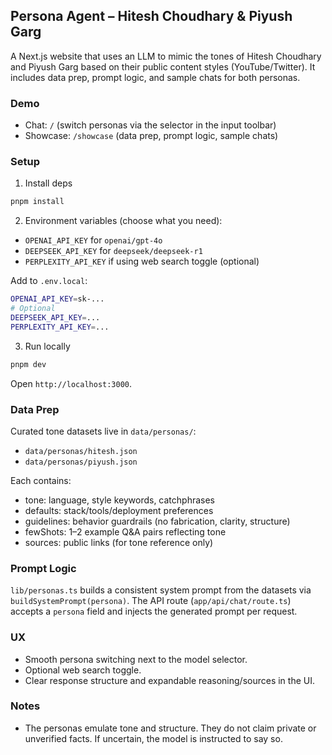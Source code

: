 ## Persona Agent – Hitesh Choudhary & Piyush Garg

A Next.js website that uses an LLM to mimic the tones of Hitesh Choudhary and Piyush Garg based on their public content styles (YouTube/Twitter). It includes data prep, prompt logic, and sample chats for both personas.

### Demo

- Chat: `/` (switch personas via the selector in the input toolbar)
- Showcase: `/showcase` (data prep, prompt logic, sample chats)

### Setup

1. Install deps

```bash
pnpm install
```

2. Environment variables (choose what you need):

- `OPENAI_API_KEY` for `openai/gpt-4o`
- `DEEPSEEK_API_KEY` for `deepseek/deepseek-r1`
- `PERPLEXITY_API_KEY` if using web search toggle (optional)

Add to `.env.local`:

```bash
OPENAI_API_KEY=sk-...
# Optional
DEEPSEEK_API_KEY=...
PERPLEXITY_API_KEY=...
```

3. Run locally

```bash
pnpm dev
```

Open `http://localhost:3000`.

### Data Prep

Curated tone datasets live in `data/personas/`:

- `data/personas/hitesh.json`
- `data/personas/piyush.json`

Each contains:

- tone: language, style keywords, catchphrases
- defaults: stack/tools/deployment preferences
- guidelines: behavior guardrails (no fabrication, clarity, structure)
- fewShots: 1–2 example Q&A pairs reflecting tone
- sources: public links (for tone reference only)

### Prompt Logic

`lib/personas.ts` builds a consistent system prompt from the datasets via `buildSystemPrompt(persona)`. The API route (`app/api/chat/route.ts`) accepts a `persona` field and injects the generated prompt per request.

### UX

- Smooth persona switching next to the model selector.
- Optional web search toggle.
- Clear response structure and expandable reasoning/sources in the UI.

### Notes

- The personas emulate tone and structure. They do not claim private or unverified facts. If uncertain, the model is instructed to say so.

